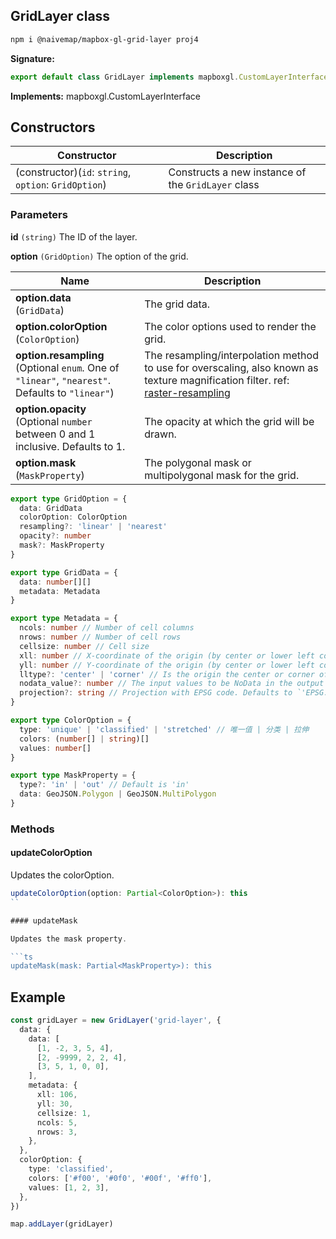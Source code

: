 ## GridLayer class

```bash
npm i @naivemap/mapbox-gl-grid-layer proj4
```

<b>Signature:</b>

```typescript
export default class GridLayer implements mapboxgl.CustomLayerInterface
```

<b>Implements:</b> mapboxgl.CustomLayerInterface

## Constructors

| Constructor | Description |
| --- | --- |
| (constructor)(`id`: `string`, `option`: `GridOption`) | Constructs a new instance of the <code>GridLayer</code> class |

### Parameters

**id** `(string)` The ID of the layer.

**option** `(GridOption)` The option of the grid.

| Name | Description |
| --- | --- |
| **option.data** <br />(`GridData`) | The grid data. |
| **option.colorOption** <br />(`ColorOption`) | The color options used to render the grid. |
| **option.resampling** <br />(Optional `enum`. One of `"linear"`, `"nearest"`. Defaults to `"linear"`) | The resampling/interpolation method to use for overscaling, also known as texture magnification filter. ref: [raster-resampling](https://docs.mapbox.com/mapbox-gl-js/style-spec/layers/#paint-raster-raster-resampling) |
| **option.opacity** <br />(Optional `number` between 0 and 1 inclusive. Defaults to 1. | The opacity at which the grid will be drawn. |
| **option.mask** <br />(`MaskProperty`) | The polygonal mask or multipolygonal mask for the grid. |

```ts
export type GridOption = {
  data: GridData
  colorOption: ColorOption
  resampling?: 'linear' | 'nearest'
  opacity?: number
  mask?: MaskProperty
}

export type GridData = {
  data: number[][]
  metadata: Metadata
}

export type Metadata = {
  ncols: number // Number of cell columns
  nrows: number // Number of cell rows
  cellsize: number // Cell size
  xll: number // X-coordinate of the origin (by center or lower left corner of the cell)
  yll: number // Y-coordinate of the origin (by center or lower left corner of the cell)
  lltype?: 'center' | 'corner' // Is the origin the center or corner of the cell. Defaults to 'center'
  nodata_value?: number // The input values to be NoData in the output raster。Defaults to -9999.。
  projection?: string // Projection with EPSG code. Defaults to `'EPSG:4326'`.
}

export type ColorOption = {
  type: 'unique' | 'classified' | 'stretched' // 唯一值 | 分类 | 拉伸
  colors: (number[] | string)[]
  values: number[]
}

export type MaskProperty = {
  type?: 'in' | 'out' // Default is 'in'
  data: GeoJSON.Polygon | GeoJSON.MultiPolygon
}
```

### Methods

#### updateColorOption

Updates the colorOption.

````ts
updateColorOption(option: Partial<ColorOption>): this
``

#### updateMask

Updates the mask property.

```ts
updateMask(mask: Partial<MaskProperty>): this
````

## Example

```ts
const gridLayer = new GridLayer('grid-layer', {
  data: {
    data: [
      [1, -2, 3, 5, 4],
      [2, -9999, 2, 2, 4],
      [3, 5, 1, 0, 0],
    ],
    metadata: {
      xll: 106,
      yll: 30,
      cellsize: 1,
      ncols: 5,
      nrows: 3,
    },
  },
  colorOption: {
    type: 'classified',
    colors: ['#f00', '#0f0', '#00f', '#ff0'],
    values: [1, 2, 3],
  },
})

map.addLayer(gridLayer)
```
